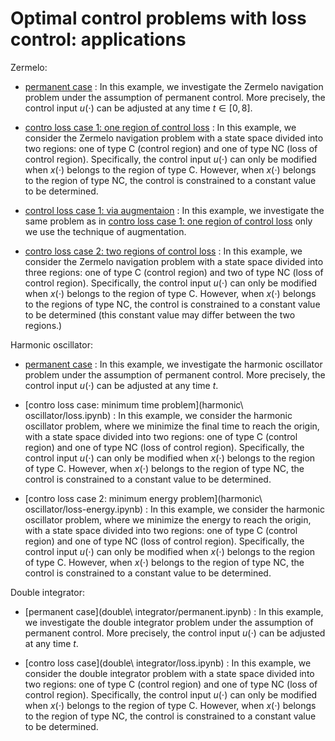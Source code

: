 # Optimal control problems with loss control: applications

Zermelo:

* [permanent case](zermelo/permanent.ipynb) : In this example, we investigate the Zermelo navigation problem under the assumption of permanent control. More precisely, the control input $u(\cdot)$ can be adjusted at any time $t \in [0,8]$.


* [contro loss case 1: one region of control loss](zermelo\loss1.ipynb) : In this example, we consider the Zermelo navigation problem with a state space divided into two regions: one of type C (control region) and one of type NC (loss of control region). Specifically, the control input $u(\cdot)$ can only be modified when $x(\cdot)$ belongs to the region of type C. However, when $x(\cdot)$ belongs to the region of type NC, the control is constrained to a constant value to be determined.

* [control loss case 1: via augmentaion](zermelo/loss1_aug.ipynb) : In this example, we investigate the same problem as in [contro loss case 1: one region of control loss](zermelo\loss1.ipynb) only we use the technique of augmentation.

* [contro loss case 2: two regions of control loss](zermelo\loss2.ipynb) : In this example, we consider the Zermelo navigation problem with a state space divided into three regions: one of type C (control region) and two of type NC (loss of control region). Specifically, the control input $u(\cdot)$ can only be modified when $x(\cdot)$ belongs to the region of type C. However, when $x(\cdot)$ belongs to the regions of type NC, the control is constrained to a constant value to be determined (this constant value may differ between the two regions.)

Harmonic oscillator:

* [permanent case](harmonic\oscillator/permanent.ipynb) : In this example, we investigate the harmonic oscillator problem under the assumption of permanent control. More precisely, the control input $u(\cdot)$ can be adjusted at any time $t$.


* [contro loss case: minimum time problem](harmonic\ oscillator/loss.ipynb) : In this example, we consider the harmonic oscillator problem, where we minimize the final time to reach the origin, with a state space divided into two regions: one of type C (control region) and one of type NC (loss of control region). Specifically, the control input $u(\cdot)$ can only be modified when $x(\cdot)$ belongs to the region of type C. However, when $x(\cdot)$ belongs to the region of type NC, the control is constrained to a constant value to be determined.


* [contro loss case 2: minimum energy problem](harmonic\ oscillator/loss-energy.ipynb) : In this example, we consider the harmonic oscillator problem, where we minimize the energy to reach the origin, with a state space divided into two regions: one of type C (control region) and one of type NC (loss of control region). Specifically, the control input $u(\cdot)$ can only be modified when $x(\cdot)$ belongs to the region of type C. However, when $x(\cdot)$ belongs to the region of type NC, the control is constrained to a constant value to be determined.


Double integrator:

* [permanent case](double\ integrator/permanent.ipynb) : In this example, we investigate the double integrator problem under the assumption of permanent control. More precisely, the control input $u(\cdot)$ can be adjusted at any time $t$.


* [contro loss case](double\ integrator/loss.ipynb) : In this example, we consider the double integrator problem with a state space divided into two regions: one of type C (control region) and one of type NC (loss of control region). Specifically, the control input $u(\cdot)$ can only be modified when $x(\cdot)$ belongs to the region of type C. However, when $x(\cdot)$ belongs to the region of type NC, the control is constrained to a constant value to be determined.



